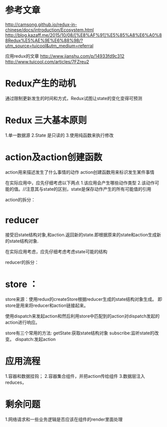 # 参考文章
http://camsong.github.io/redux-in-chinese/docs/introduction/Ecosystem.html
http://blog.kazaff.me/2015/10/08/[%E8%AF%91]%E5%85%A8%E6%A0%88Redux%E5%AE%9E%E6%88%98/?utm_source=tuicool&utm_medium=referral

应用redux的文章
http://www.jianshu.com/p/14933fd9c312
http://www.tuicool.com/articles/7FZreu2

# Redux产生的动机
通过限制更新发生的时间和方式，Redux试图让state的变化变得可预测

# Redux 三大基本原则
1.单一数据源
2.State 是只读的
3.使用纯函数来执行修改

# action及action创建函数
  action用来描述发生了什么事情的动作
  action创建函数用来标识发生某件事情

  在实际应用中，应先仔细考虑以下两点
  1.该应用会产生哪些动作类型
  2.该动作可能的值。//注意其与state的区别，state是保存动作产生的所有可能值的引用

  action的拆分：

# reducer
  接受旧state结构对象,和action.返回新的state.即根据原来的state和action生成新的state结构对象.

  在实际应用考虑，应先仔细考虑考虑state可能的结构

  reducer的拆分：

# store ：
  store来源：使用redux的createStore根据reducer生成的state结构对象生成。
  即store是用来将reducer和action链接起来。

  使用dispatch来发起action和然后利用store中匹配到的action对dispatch发起的action进行响应。

  store有三个常用的方法:
  getState:获取state结构对象
  subscribe:监听state的改变。
  dispatch:发起action
  
# 应用流程

1.容器和数据挂钩；
2.容器集合组件，并把action传给组件
3.数据层注入reduces，


# 剩余问题
1.网络请求和一些业务逻辑是否应该在组件的render里面处理


